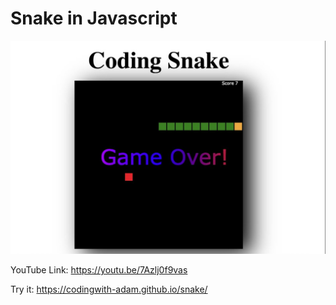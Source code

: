 # Snake in Javascript

![alt text](coding_snake_cover.png)

YouTube Link: https://youtu.be/7Azlj0f9vas

Try it:
https://codingwith-adam.github.io/snake/
